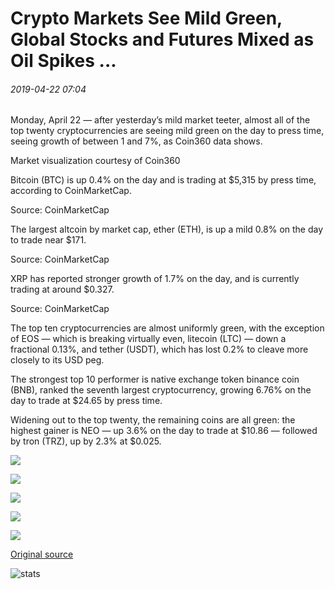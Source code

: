 # Crypto Markets See Mild Green, Global Stocks and Futures Mixed as Oil Spikes ...

###### 2019-04-22 07:04

Monday, April 22 — after yesterday’s mild market teeter, almost all of the top twenty cryptocurrencies are seeing mild green on the day to press time, seeing growth of between 1 and 7%, as Coin360 data shows.

Market visualization courtesy of Coin360

Bitcoin (BTC) is up 0.4% on the day and is trading at $5,315 by press time, according to CoinMarketCap.

Source: CoinMarketCap

The largest altcoin by market cap, ether (ETH), is up a mild 0.8% on the day to trade near $171.

Source: CoinMarketCap

XRP has reported stronger growth of 1.7% on the day, and is currently trading at around $0.327.

Source: CoinMarketCap

The top ten cryptocurrencies are almost uniformly green, with the exception of EOS — which is breaking virtually even, litecoin (LTC) — down a fractional 0.13%, and tether (USDT), which has lost 0.2% to cleave more closely to its USD peg.

The strongest top 10 performer is native exchange token binance coin (BNB), ranked the seventh largest cryptocurrency, growing 6.76% on the day to trade at $24.65 by press time.

Widening out to the top twenty, the remaining coins are all green: the highest gainer is NEO — up 3.6% on the day to trade at $10.86 — followed by tron (TRZ), up by 2.3% at $0.025.

![](https://s3.cointelegraph.com/storage/uploads/view/77bcb455f39edf07c59f0ee01f0056b1.png)

![](https://s3.cointelegraph.com/storage/uploads/view/2fa59426e714ce8d2eded069951fcef8.png)

![](https://s3.cointelegraph.com/storage/uploads/view/b9c7c31fcf1be3a246e01e5a9d4ebf0c.png)

![](https://s3.cointelegraph.com/storage/uploads/view/51eaad1a6d008b1c33dcc27d79d7597b.png)

![](https://s3.cointelegraph.com/storage/uploads/view/b0853a72a8fcf9812db8dd0b04cbcb3b.png)

[Original source](https://cointelegraph.com/news/crypto-markets-see-mild-green-global-stocks-and-futures-mixed-as-oil-spikes)

![stats](https://c.statcounter.com/11760860/0/a89fa40b/1/ "stats")